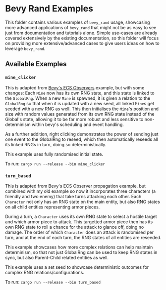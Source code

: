 # Bevy Rand Examples

This folder contains various examples of `bevy_rand` usage, showcasing more advanced applications of `bevy_rand` that might not be as easy to see just from documentation and tutorials alone. Simple use-cases are already covered extensively by the existing documentation, so this folder will focus on providing more extensive/advanced cases to give users ideas on how to leverage `bevy_rand`.

## Available Examples

### `mine_clicker`

This is adapted from [Bevy's ECS Observers](https://github.com/bevyengine/bevy/blob/main/examples/ecs/observers.rs) example, but with some changes: Each `Mine` now has its own RNG state, and this state is linked to the `GlobalRng`. When a new `Mine` is spawned, it is given a relation to the `GlobalRng` so that when it is updated with a new seed, all linked `Mine`s get seeded with a new RNG as well. This then initialises the `Mine`'s position and size with random values generated from its own RNG state instead of the Global's state, allowing it to be far more robust and less sensitive to non-determinism within bevy's scheduling and event handling.

As a further addition, right clicking demonstrates the power of sending just one event to the GlobalRng to reseed, which then automatically reseeds all its linked RNGs in turn, doing so deterministically.

This example uses fully randomised initial state.

To run: `cargo run --release --bin mine_clicker`

### `turn_based`

This is adapted from Bevy's ECS Observer propagation example, but combined with my old example so now it incorporates three characters (a friendly and two enemy) that take turns attacking each other. Each `Character` not only has an RNG state on the main entity, but also RNG states on all child entities representing armor pieces.

During a turn, a `Character` uses its own RNG state to select a hostile target and which armor piece to attack. This targetted armor piece then has its own RNG state to roll a chance for the attack to glance off, doing no damage. The order of which `Character` does an attack is randomised per turn, and at the end of each turn, the RNG states of all entities are reseeded.

This example showcases how more complex relations can help maintain determinism, so that not just GlobalRng can be used to keep RNG states in sync, but also Parent-Child related entities as well.

This example uses a set seed to showcase deterministic outcomes for complex RNG relations/configurations.

To run: `cargo run --release --bin turn_based`
